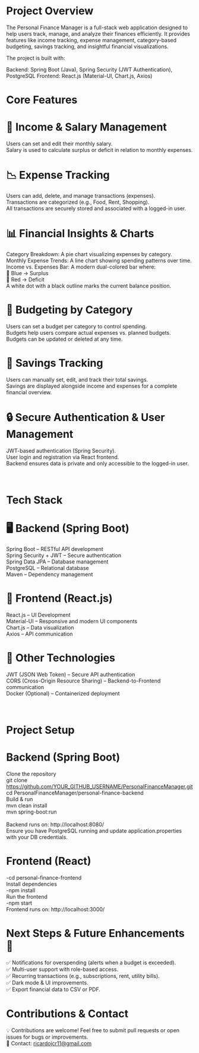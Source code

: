 # Project Overview

The Personal Finance Manager is a full-stack web application designed to help users track, manage, and analyze their finances efficiently. It provides features like income tracking, expense management, category-based budgeting, savings tracking, and insightful financial visualizations.

The project is built with:<br>

Backend: Spring Boot (Java), Spring Security (JWT Authentication), PostgreSQL
Frontend: React.js (Material-UI, Chart.js, Axios)
<br>
# Core Features
# 🏦 Income & Salary Management
Users can set and edit their monthly salary.<br>
Salary is used to calculate surplus or deficit in relation to monthly expenses.
<br>
# 📉 Expense Tracking
Users can add, delete, and manage transactions (expenses).<br>
Transactions are categorized (e.g., Food, Rent, Shopping).<br>
All transactions are securely stored and associated with a logged-in user.
<br>
# 📊 Financial Insights & Charts
Category Breakdown: A pie chart visualizing expenses by category.<br>
Monthly Expense Trends: A line chart showing spending patterns over time.<br>
Income vs. Expenses Bar: A modern dual-colored bar where:<br>
💙 Blue → Surplus<br>
🔴 Red → Deficit<br>
A white dot with a black outline marks the current balance position.
<br>
# 🎯 Budgeting by Category
Users can set a budget per category to control spending.<br>
Budgets help users compare actual expenses vs. planned budgets.<br>
Budgets can be updated or deleted at any time.
<br>
# 💾 Savings Tracking
Users can manually set, edit, and track their total savings.<br>
Savings are displayed alongside income and expenses for a complete financial overview.
<br>
# 🔒 Secure Authentication & User Management

JWT-based authentication (Spring Security).<br>
User login and registration via React frontend.<br>
Backend ensures data is private and only accessible to the logged-in user.
<br>
<br>
<br>
# Tech Stack
# 🖥 Backend (Spring Boot)
Spring Boot – RESTful API development<br>
Spring Security + JWT – Secure authentication<br>
Spring Data JPA – Database management<br>
PostgreSQL – Relational database<br>
Maven – Dependency management
<br>
# 🎨 Frontend (React.js)
React.js – UI Development<br>
Material-UI – Responsive and modern UI components<br>
Chart.js – Data visualization<br>
Axios – API communication
<br>
# 🔗 Other Technologies
JWT (JSON Web Token) – Secure API authentication<br>
CORS (Cross-Origin Resource Sharing) – Backend-to-Frontend communication<br>
Docker (Optional) – Containerized deployment
<br>
<br>
<br>
# Project Setup
# Backend (Spring Boot)

Clone the repository<br>
git clone https://github.com/YOUR_GITHUB_USERNAME/PersonalFinanceManager.git<br>
cd PersonalFinanceManager/personal-finance-backend
<br>
Build & run<br>
mvn clean install<br>
mvn spring-boot:run<br>
<br>
Backend runs on: http://localhost:8080/<br>
Ensure you have PostgreSQL running and update application.properties with your DB credentials.
<br>
# Frontend (React)
-cd personal-finance-frontend
<br>
Install dependencies<br>
-npm install
<br>
Run the frontend<br>
-npm start<br>
Frontend runs on: http://localhost:3000/
<br>
# Next Steps & Future Enhancements 🚀
✅ Notifications for overspending (alerts when a budget is exceeded).<br>
✅ Multi-user support with role-based access.<br>
✅ Recurring transactions (e.g., subscriptions, rent, utility bills).<br>
✅ Dark mode & UI improvements.<br>
✅ Export financial data to CSV or PDF.
<br>
# Contributions & Contact
💡 Contributions are welcome! Feel free to submit pull requests or open issues for bugs or improvements.<br>
📧 Contact: ricardojcr11@gmail.com
